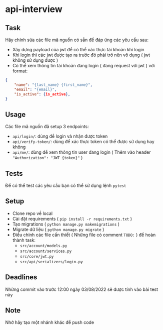 # api-interview

## Task
Hãy chỉnh sửa các file mã nguồn có sẵn để đáp ứng các yêu cầu sau:
* Xây dựng payload của jwt để có thể xác thực tài khoản khi login
* Khi login thì các jwt được tạo ra trước đó phải trở nên vô dụng ( jwt không sử dụng được )
* Có thể xem thông tin tài khoản đang login ( đang request với jwt ) với format: 
```json
{
    "name": "{last_name} {first_name}",
    "email": "{email}",
    "is_active": {is_active},
}
```


## Usage
Các file mã nguồn đã setup 3 endpoints:
- ```api/login/```: dùng để login và nhận được token
- ```api/verify-token/```: dùng để xác thực token có thể được sử dụng hay không
- ```api/me/```: dùng để xem thông tin user đang login ( Thêm vào header ```"Authorization": "JWT {token}"``` )

## Tests
Để có thể test các yêu cầu bạn có thể sử dụng lệnh ```pytest```


## Setup
* Clone repo về local
* Cài đặt requirements ( ```pip install -r requirements.txt``` )
* Tạo migrations ( ```python manage.py makemigrations``` )
* Migrate dữ liệu ( ```python manage.py migrate``` )
* Điều chỉnh các file cần thiết ( Những file có comment ```TODO:``` ) để hoàn thành task:
    - ```src/account/models.py```
    - ```src/account/services.py```
    - ```src/core/jwt.py```
    - ```src/api/serializers/login.py```


## Deadlines
Những commit vào trước 12:00 ngày 03/08/2022 sẽ được tính vào bài test này


## Note
Nhớ hãy tạo một nhánh khác để push code

